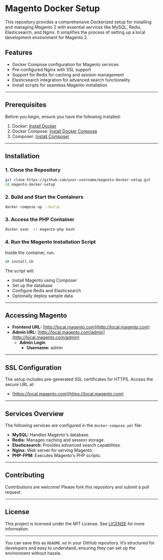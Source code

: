 # Magento Docker Setup

This repository provides a comprehensive Dockerized setup for installing and managing Magento 2 with essential services like MySQL, Redis, Elasticsearch, and Nginx. It simplifies the process of setting up a local development environment for Magento 2.

## Features
- Docker Compose configuration for Magento services
- Pre-configured Nginx with SSL support
- Support for Redis for caching and session management
- Elasticsearch integration for advanced search functionality
- Install scripts for seamless Magento installation

---

## Prerequisites
Before you begin, ensure you have the following installed:
1. Docker: [Install Docker](https://docs.docker.com/get-docker/)
2. Docker Compose: [Install Docker Compose](https://docs.docker.com/compose/install/)
3. Composer: [Install Composer](https://getcomposer.org/download/)

---

## Installation

### 1. Clone the Repository
```sh
git clone https://github.com/your-username/magento-docker-setup.git
cd magento-docker-setup
```

### 2. Build and Start the Containers
```sh
docker compose up --build
```

### 3. Access the PHP Container
```sh
docker exec -it magento-php bash
```

### 4. Run the Magento Installation Script
Inside the container, run:
```sh
sh install.sh
```

The script will:
- Install Magento using Composer
- Set up the database
- Configure Redis and Elasticsearch
- Optionally deploy sample data

---

## Accessing Magento
- **Frontend URL:** [http://local.magento.com](http://local.magento.com)
- **Admin URL:** [http://local.magento.com/admin](http://local.magento.com/admin)
    - **Admin Login**
        - **Username:** admin

---

## SSL Configuration
The setup includes pre-generated SSL certificates for HTTPS. Access the secure URL at:
- [https://local.magento.com](https://local.magento.com)

---

## Services Overview
The following services are configured in the `docker-compose.yml` file:
- **MySQL:** Handles Magento's database.
- **Redis:** Manages caching and session storage.
- **Elasticsearch:** Provides advanced search capabilities.
- **Nginx:** Web server for serving Magento.
- **PHP-FPM:** Executes Magento's PHP scripts.

---

## Contributing
Contributions are welcome! Please fork this repository and submit a pull request.

---

## License
This project is licensed under the MIT License. See [LICENSE](LICENSE) for more information.

---

You can save this as `README.md` in your GitHub repository. It’s structured for developers and easy to understand, ensuring they can set up the environment without hassle.
